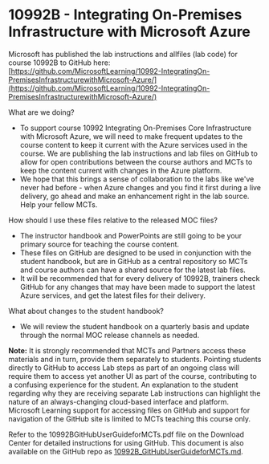 # 10992B - Integrating On-Premises Infrastructure with Microsoft Azure

Microsoft has published the lab instructions and allfiles (lab code) for course 10992B to GitHub here: 
[https://github.com/MicrosoftLearning/10992-IntegratingOn-PremisesInfrastructurewithMicrosoft-Azure/](https://github.com/MicrosoftLearning/10992-IntegratingOn-PremisesInfrastructurewithMicrosoft-Azure/)

What are we doing?
- To support course 10992 Integrating On-Premises Core Infrastructure with Microsoft Azure, we will need to make frequent updates to the course content to keep it current with the Azure services used in the course. We are publishing the lab instructions and lab files on GitHub to allow for open contributions between the course authors and MCTs to keep the content current with changes in the Azure platform.
- We hope that this brings a sense of collaboration to the labs like we've never had before - when Azure changes and you find it first during a live delivery, go ahead and make an enhancement right in the lab source. Help your fellow MCTs.

How should I use these files relative to the released MOC files?
- The instructor handbook and PowerPoints are still going to be your primary source for teaching the course content.
- These files on GitHub are designed to be used in conjunction with the student handbook, but are in GitHub as a central repository so MCTs and course authors can have a shared source for the latest lab files.
- It will be recommended that for every delivery of 10992B, trainers check GitHub for any changes that may have been made to support the latest Azure services, and get the latest files for their delivery.

What about changes to the student handbook?
- We will review the student handbook on a quarterly basis and update through the normal MOC release channels as needed.

**Note:** It is strongly recommended that MCTs and Partners access these materials and in turn, provide them separately to students.  Pointing students directly to GitHub to access Lab steps as part of an ongoing class will require them to access yet another UI as part of the course, contributing to a confusing experience for the student. An explanation to the student regarding why they are receiving separate Lab instructions can highlight the nature of an always-changing cloud-based interface and platform. Microsoft Learning support for accessing files on GitHub and support for navigation of the GitHub site is limited to MCTs teaching this course only.

Refer to the 10992BGitHubUserGuideforMCTs.pdf file on the Download Center for detailed instructions for using GitHub. This document is also available on the GitHub repo as [10992B_GitHubUserGuideforMCTs.md](10992B_GitHubUserGuideforMCTs.md).  
